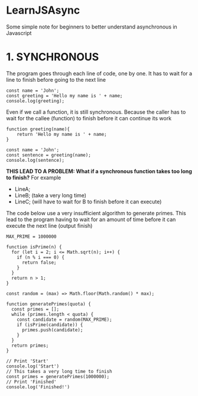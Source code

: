 # LearnJSAsync
Some simple note for beginners to better understand asynchronous in Javascript

<h1>1. SYNCHRONOUS</h1>
The program goes through each line of code, one by one. It has to wait for a line to finish before going to the next line

```
const name = 'John';
const greeting = 'Hello my name is ' + name;
console.log(greeting);
```

Even if we call a function, it is still synchronous. Because the caller has to wait for the callee (function) to finish before it can continue its work

```
function greeting(name){
    return 'Hello my name is ' + name;
}

const name = 'John';
const sentence = greeting(name);
console.log(sentence);
```

**THIS LEAD TO A PROBLEM: What if a synchronous function takes too long to finish?**
For example
- LineA;
- LineB; (take a very long time)
- LineC; (will have to wait for B to finish before it can execute)

The code below use a very insufficient algorithm to generate primes. This lead to the program having to wait for an amount of time before it can execute the next line (output finish)

```
MAX_PRIME = 1000000

function isPrime(n) {
  for (let i = 2; i <= Math.sqrt(n); i++) {
    if (n % i === 0) {
      return false;
    }
  }
  return n > 1;
}

const random = (max) => Math.floor(Math.random() * max);

function generatePrimes(quota) {
  const primes = [];
  while (primes.length < quota) {
    const candidate = random(MAX_PRIME);
    if (isPrime(candidate)) {
      primes.push(candidate);
    }
  }
  return primes;
}

// Print 'Start'
console.log('Start')
// This takes a very long time to finish
const primes = generatePrimes(1000000);
// Print 'Finished'
console.log('Finished!')
```
